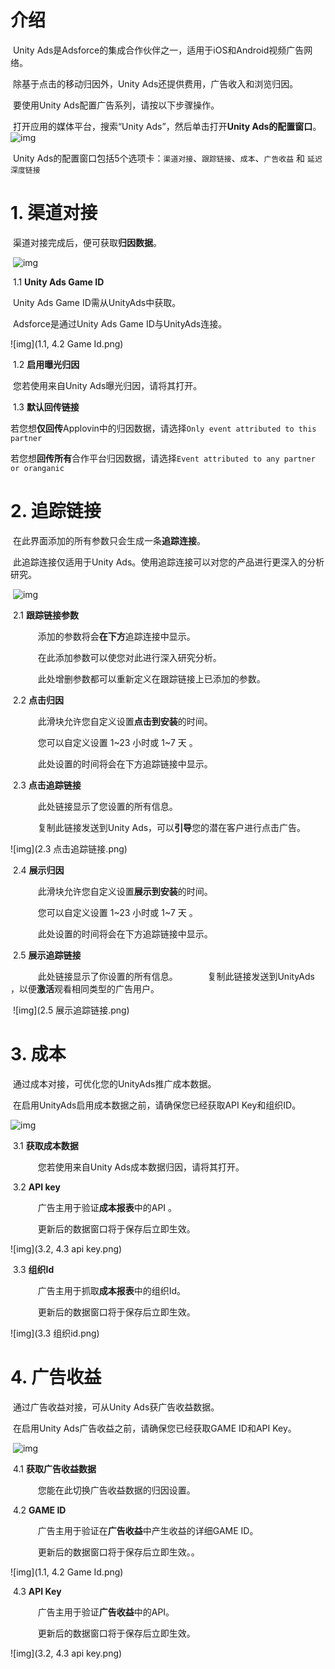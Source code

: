 # 介绍

​     Unity Ads是Adsforce的集成合作伙伴之一，适用于iOS和Android视频广告网络。

​     除基于点击的移动归因外，Unity Ads还提供费用，广告收入和浏览归因。

​     要使用Unity Ads配置广告系列，请按以下步骤操作。

​     打开应用的媒体平台，搜索“Unity Ads”，然后单击打开**Unity Ads的配置窗口**。    ![img](Unity1.png) 

​     Unity Ads的配置窗口包括5个选项卡：`渠道对接`、`跟踪链接`、`成本`、`广告收益` 和 `延迟深度链接`      

# 1. **渠道对接**

​          渠道对接完成后，便可获取**归因数据**。     

​     ![img](Unity2.png) 

​     1.1 **Unity Ads Game ID**

​           Unity Ads Game ID需从UnityAds中获取。

​           Adsforce是通过Unity Ads Game ID与UnityAds连接。  

![img](1.1, 4.2 Game Id.png)

​     1.2 **启用曝光归因**

​            您若使用来自Unity Ads曝光归因，请将其打开。

​     1.3 **默认回传链接**

​     若您想**仅回传**Applovin中的归因数据，请选择`Only event attributed to this partner`

​     若您想**回传所有**合作平台归因数据，请选择`Event attributed to any partner or oranganic`

# 2. **追踪链接**

​     在此界面添加的所有参数只会生成一条**追踪连接**。

​     此追踪连接仅适用于Unity Ads。使用追踪连接可以对您的产品进行更深入的分析研究。

​     ![img](Unity3.png) 

​     2.1 **跟踪链接参数**

        添加的参数将会**在下方**追踪连接中显示。

        在此添加参数可以使您对此进行深入研究分析。

        此处增删参数都可以重新定义在跟踪链接上已添加的参数。

​     2.2 **点击归因**

        此滑块允许您自定义设置**点击到安装**的时间。

        您可以自定义设置 1~23 小时或 1~7 天 。

        此处设置的时间将会在下方追踪链接中显示。

​     2.3 **点击追踪链接**

        此处链接显示了您设置的所有信息。

        复制此链接发送到Unity Ads，可以**引导**您的潜在客户进行点击广告。

![img](2.3 点击追踪链接.png)

 

​     2.4 **展示归因**

        此滑块允许您自定义设置**展示到安装**的时间。

        您可以自定义设置 1~23 小时或 1~7 天 。

        此处设置的时间将会在下方追踪链接中显示。

​      2.5 **展示追踪链接**

        此处链接显示了你设置的所有信息。
        复制此链接发送到UnityAds ，以便**激活**观看相同类型的广告用户。

​                                                                      ![img](2.5 展示追踪链接.png) 

 

# 3. **成本**

​     通过成本对接，可优化您的UnityAds推广成本数据。

​     在启用UnityAds启用成本数据之前，请确保您已经获取API Key和组织ID。 

![img](Unity4.png) 

​     3.1 **获取成本数据**

        您若使用来自Unity Ads成本数据归因，请将其打开。

​     3.2 **API key**

        广告主用于验证**成本报表**中的API 。

        更新后的数据窗口将于保存后立即生效。

![img](3.2, 4.3 api key.png) 

​     3.3 **组织Id**

        广告主用于抓取**成本报表**中的组织Id。 

        更新后的数据窗口将于保存后立即生效。

![img](3.3 组织id.png) 







# 4. **广告收益**

​     通过广告收益对接，可从Unity Ads获广告收益数据。

​     在启用Unity Ads广告收益之前，请确保您已经获取GAME ID和API Key。

​     ![img](Unity5.png) 

​     4.1 **获取广告收益数据**

        您能在此切换广告收益数据的归因设置。

​     4.2 **GAME ID**

         广告主用于验证在**广告收益**中产生收益的详细GAME ID。

        更新后的数据窗口将于保存后立即生效。。

![img](1.1, 4.2 Game Id.png)

​     4.3 **API Key**

        广告主用于验证**广告收益**中的API。

        更新后的数据窗口将于保存后立即生效。

![img](3.2, 4.3 api key.png)

